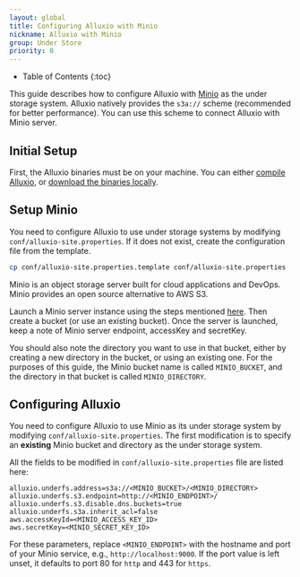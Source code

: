```yaml
---
layout: global
title: Configuring Alluxio with Minio
nickname: Alluxio with Minio
group: Under Store
priority: 0
---
```


* Table of Contents
{:toc}

This guide describes how to configure Alluxio with [Minio](https://minio.io/) as the
under storage system. Alluxio natively provides the `s3a://` scheme (recommended for better performance). You can
use this scheme to connect Alluxio with Minio server.

## Initial Setup

First, the Alluxio binaries must be on your machine. You can either
[compile Alluxio](Building-Alluxio-Master-Branch.html), or
[download the binaries locally](Running-Alluxio-Locally.html).

## Setup Minio

You need to configure Alluxio to use under storage systems by modifying
`conf/alluxio-site.properties`. If it does not exist, create the configuration file from the
template.

```bash
cp conf/alluxio-site.properties.template conf/alluxio-site.properties
```

Minio is an object storage server built for cloud applications and DevOps. Minio provides an open source alternative to AWS S3.

Launch a Minio server instance using the steps mentioned [here](http://docs.minio.io/docs/minio-quickstart-guide). Then create a
bucket (or use an existing bucket). Once the server is launched, keep a note of Minio server endpoint, accessKey
and secretKey.

You should also note the directory you want to use in that bucket, either by creating
a new directory in the bucket, or using an existing one. For the purposes of this guide, the Minio bucket name is called
`MINIO_BUCKET`, and the directory in that bucket is called `MINIO_DIRECTORY`.

## Configuring Alluxio

You need to configure Alluxio to use Minio as its under storage system by modifying
`conf/alluxio-site.properties`. The first modification is to specify an **existing** Minio
bucket and directory as the under storage system.

All the fields to be modified in `conf/alluxio-site.properties` file are listed here:

```properties
alluxio.underfs.address=s3a://<MINIO_BUCKET>/<MINIO_DIRECTORY>
alluxio.underfs.s3.endpoint=http://<MINIO_ENDPOINT>/
alluxio.underfs.s3.disable.dns.buckets=true
alluxio.underfs.s3a.inherit_acl=false
aws.accessKeyId=<MINIO_ACCESS_KEY_ID>
aws.secretKey=<MINIO_SECRET_KEY_ID>
```

For these parameters, replace `<MINIO_ENDPOINT>` with the hostname and port of your Minio service, e.g.,
`http://localhost:9000`. If the port value is left unset, it defaults to port 80 for `http` and 443 for `https`.
